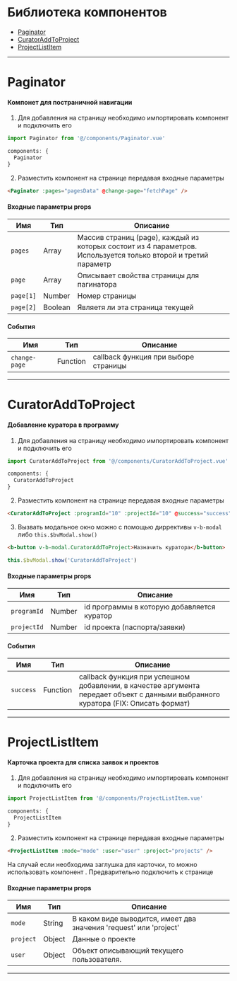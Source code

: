 # Библиотека компонентов

- [Paginator](#paginator)
- [CuratorAddToProject](#curatoraddtoproject)
- [ProjectListItem](#projectlistitem)
---


# Paginator
#### Компонет для постраничной навигации

1. Для добавления на страницу необходимо импортировать компонент и подключить его

``` javascript
import Paginator from '@/components/Paginator.vue'

components: {
  Paginator
}
```

2. Разместить компонент на странице передавая входные параметры
``` html
<Paginator :pages="pagesData" @change-page="fetchPage" />
```

#### Входные параметры props

| Имя | Тип | Описание |
|-----|-----|----------|
| `pages` | Array | Массив страниц (page), каждый из которых состоит из 4 параметров. Используется только второй и третий параметр
| `page` | Array | Описывает свойства страницы для пагинатора
| `page[1]` | Number | Номер страницы
| `page[2]` | Boolean | Являетя ли эта страница текущей

#### События

| Имя | Тип | Описание |
|-----|-----|----------|
| `change-page` | Function | callback функция при выборе страницы


---


# CuratorAddToProject
#### Добавление куратора в программу

1. Для добавления на страницу необходимо импортировать компонент и подключить его

``` javascript
import CuratorAddToProject from '@/components/CuratorAddToProject.vue'

components: {
  CuratorAddToProject
}
```

2. Разместить компонент на странице передавая входные параметры
``` html
<CuratorAddToProject :programId="10" :projectId="10" @success="success" />
```

3. Вызвать модальное окно можно с помощью диррективы `v-b-modal` либо  `this.$bvModal.show()`
``` html
<b-button v-b-modal.CuratorAddToProject>Назначить куратора</b-button>
```
``` javascript
this.$bvModal.show('CuratorAddToProject')
```

#### Входные параметры props

| Имя | Тип | Описание |
|-----|-----|----------|
| `programId` | Number | id программы в которую добавляется куратор
| `projectId` | Number | id проекта (паспорта/заявки)

#### События

| Имя | Тип | Описание |
|-----|-----|----------|
| `success` | Function | callback функция при успешном добавлении, в качестве аргумента передает объект с данными выбранного куратора (FIX: Описать формат)

---


# ProjectListItem
#### Карточка проекта для списка заявок и проектов 

1. Для добавления на страницу необходимо импортировать компонент и подключить его

``` javascript
import ProjectListItem from '@/components/ProjectListItem.vue'

components: {
  ProjectListItem
}
```

2. Разместить компонент на странице передавая входные параметры
``` html
<ProjectListItem :mode="mode" :user="user" :project="projects" />
```

На случай если необходима заглушка для карточки, то можно использовать компонент <PlaceholderProjectListItem />. Предварительно подключить к странице


#### Входные параметры props

| Имя | Тип | Описание |
|-----|-----|----------|
| `mode` | String | В каком виде выводится, имеет два значения 'request' или 'project'
| `project` | Object | Данные о проекте
| `user` | Object | Объект описывающий текущего пользователя.

---

